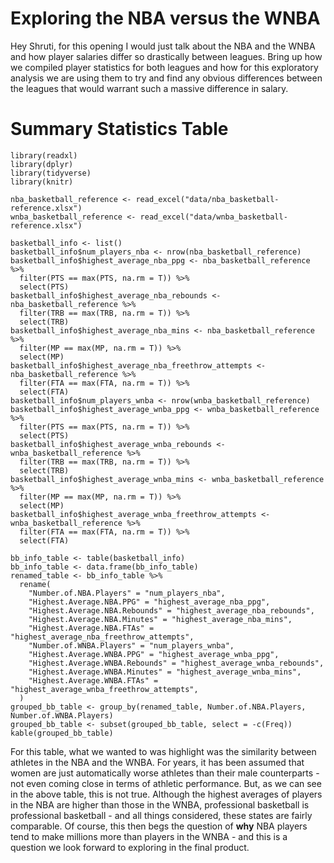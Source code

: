 # Exploring the NBA versus the WNBA
Hey Shruti, for this opening I would just talk about the NBA and the WNBA and how player salaries differ so drastically between leagues. Bring up how we compiled player statistics for both leagues and how for this exploratory analysis we are using them to try and find any obvious differences between the leagues that would warrant such a massive difference in salary. 


# Summary Statistics Table
```{r include=FALSE}
library(readxl)
library(dplyr)
library(tidyverse)
library(knitr)
```

```{r, echo=FALSE}
nba_basketball_reference <- read_excel("data/nba_basketball-reference.xlsx")
wnba_basketball_reference <- read_excel("data/wnba_basketball-reference.xlsx")

basketball_info <- list()
basketball_info$num_players_nba <- nrow(nba_basketball_reference)
basketball_info$highest_average_nba_ppg <- nba_basketball_reference %>%
  filter(PTS == max(PTS, na.rm = T)) %>%
  select(PTS)
basketball_info$highest_average_nba_rebounds <- nba_basketball_reference %>%
  filter(TRB == max(TRB, na.rm = T)) %>%
  select(TRB)
basketball_info$highest_average_nba_mins <- nba_basketball_reference %>%
  filter(MP == max(MP, na.rm = T)) %>%
  select(MP)
basketball_info$highest_average_nba_freethrow_attempts <- nba_basketball_reference %>%
  filter(FTA == max(FTA, na.rm = T)) %>%
  select(FTA)
basketball_info$num_players_wnba <- nrow(wnba_basketball_reference)
basketball_info$highest_average_wnba_ppg <- wnba_basketball_reference %>%
  filter(PTS == max(PTS, na.rm = T)) %>%
  select(PTS)
basketball_info$highest_average_wnba_rebounds <- wnba_basketball_reference %>%
  filter(TRB == max(TRB, na.rm = T)) %>%
  select(TRB)
basketball_info$highest_average_wnba_mins <- wnba_basketball_reference %>%
  filter(MP == max(MP, na.rm = T)) %>%
  select(MP)
basketball_info$highest_average_wnba_freethrow_attempts <- wnba_basketball_reference %>%
  filter(FTA == max(FTA, na.rm = T)) %>%
  select(FTA)

bb_info_table <- table(basketball_info)
bb_info_table <- data.frame(bb_info_table)
renamed_table <- bb_info_table %>%
  rename(
    "Number.of.NBA.Players" = "num_players_nba",
    "Highest.Average.NBA.PPG" = "highest_average_nba_ppg",
    "Highest.Average.NBA.Rebounds" = "highest_average_nba_rebounds",
    "Highest.Average.NBA.Minutes" = "highest_average_nba_mins",
    "Highest.Average.NBA.FTAs" = "highest_average_nba_freethrow_attempts",
    "Number.of.WNBA.Players" = "num_players_wnba",
    "Highest.Average.WNBA.PPG" = "highest_average_wnba_ppg",
    "Highest.Average.WNBA.Rebounds" = "highest_average_wnba_rebounds",
    "Highest.Average.WNBA.Minutes" = "highest_average_wnba_mins",
    "Highest.Average.WNBA.FTAs" = "highest_average_wnba_freethrow_attempts",
  )
grouped_bb_table <- group_by(renamed_table, Number.of.NBA.Players, Number.of.WNBA.Players)
grouped_bb_table <- subset(grouped_bb_table, select = -c(Freq))
kable(grouped_bb_table)
```
For this table, what we wanted to was highlight was the similarity between athletes in the NBA and the WNBA. For years, it has been assumed that women are just automatically worse athletes than their male counterparts - not even coming close in terms of athletic performance. But, as we can see in the above table, this is not true. Although the highest averages of players in the NBA are higher than those in the WNBA, professional basketball is professional basketball - and all things considered, these states are fairly comparable. Of course, this then begs the question of **why** NBA players tend to make millions more than players in the WNBA - and this is a question we look forward to exploring in the final product. 
